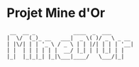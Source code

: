 # Projet Mine d'Or

     __  __ _            ____  _  ___       
    |  \/  (_)_ __   ___|  _ \( )/ _ \ _ __ 
    | |\/| | | '_ \ / _ \ | | |/| | | | '__|
    | |  | | | | | |  __/ |_| | | |_| | |   
    |_|  |_|_|_| |_|\___|____/   \___/|_|   
                                            
